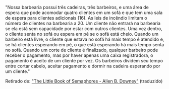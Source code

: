   "Nossa barbearia possui três cadeiras, três barbeiros, e uma área de espera que pode acomodar quatro clientes em um sofá e que tem uma sala de espera para clientes adicionais (16). As leis de incêndio limitam o número de clientes na barbearia a 20.
  Um cliente não entrará na barbearia se ela está sem capacidade por estar com outros clientes. Uma vez dentro, o cliente senta no sofá ou espera em pé se o sofá está cheio. Quando um barbeiro está livre, o cliente que estava no sofá  há mais tempo é atendido e, se há clientes esperando em pé, o que está esperando há mais tempo senta no sofá. Quando um corte de cliente é finalizado, qualquer barbeiro pode receber o pagamento, mas por haver apenas uma caixa registradora, o pagamento é aceito de um cliente por vez. Os barbeiros dividem seu tempo entre cortar cabelo, aceitar pagamento e dormir na cadeira esperando por um cliente."

Retirado de: ["The Little Book of Semaphores - Allen B. Downey"](http://greenteapress.com/semaphores/LittleBookOfSemaphores.pdf) (traduzido)
